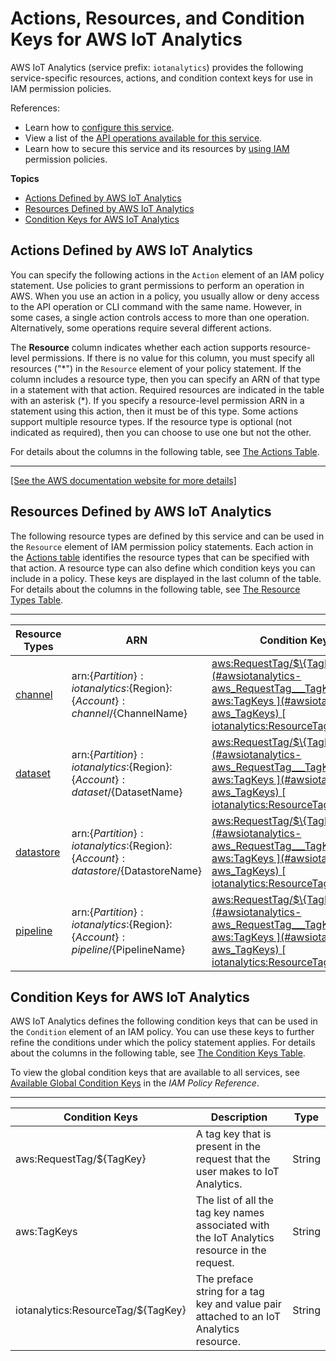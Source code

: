 # Actions, Resources, and Condition Keys for AWS IoT Analytics<a name="list_awsiotanalytics"></a>

AWS IoT Analytics \(service prefix: `iotanalytics`\) provides the following service\-specific resources, actions, and condition context keys for use in IAM permission policies\.

References:
+ Learn how to [configure this service](https://docs.aws.amazon.com/iotanalytics/latest/userguide/)\.
+ View a list of the [API operations available for this service](https://docs.aws.amazon.com/iotanalytics/latest/APIReference/)\.
+ Learn how to secure this service and its resources by [using IAM](https://docs.aws.amazon.com/iotanalytics/latest/userguide/getting-started.html#aws-iot-analytics-step-create-role) permission policies\.

**Topics**
+ [Actions Defined by AWS IoT Analytics](#awsiotanalytics-actions-as-permissions)
+ [Resources Defined by AWS IoT Analytics](#awsiotanalytics-resources-for-iam-policies)
+ [Condition Keys for AWS IoT Analytics](#awsiotanalytics-policy-keys)

## Actions Defined by AWS IoT Analytics<a name="awsiotanalytics-actions-as-permissions"></a>

You can specify the following actions in the `Action` element of an IAM policy statement\. Use policies to grant permissions to perform an operation in AWS\. When you use an action in a policy, you usually allow or deny access to the API operation or CLI command with the same name\. However, in some cases, a single action controls access to more than one operation\. Alternatively, some operations require several different actions\.

The **Resource** column indicates whether each action supports resource\-level permissions\. If there is no value for this column, you must specify all resources \("\*"\) in the `Resource` element of your policy statement\. If the column includes a resource type, then you can specify an ARN of that type in a statement with that action\. Required resources are indicated in the table with an asterisk \(\*\)\. If you specify a resource\-level permission ARN in a statement using this action, then it must be of this type\. Some actions support multiple resource types\. If the resource type is optional \(not indicated as required\), then you can choose to use one but not the other\.

For details about the columns in the following table, see [The Actions Table](reference_policies_actions-resources-contextkeys.md#actions_table)\.


****  
[\[See the AWS documentation website for more details\]](http://docs.aws.amazon.com/IAM/latest/UserGuide/list_awsiotanalytics.html)

## Resources Defined by AWS IoT Analytics<a name="awsiotanalytics-resources-for-iam-policies"></a>

The following resource types are defined by this service and can be used in the `Resource` element of IAM permission policy statements\. Each action in the [Actions table](#awsiotanalytics-actions-as-permissions) identifies the resource types that can be specified with that action\. A resource type can also define which condition keys you can include in a policy\. These keys are displayed in the last column of the table\. For details about the columns in the following table, see [The Resource Types Table](reference_policies_actions-resources-contextkeys.md#resources_table)\.


****  

| Resource Types | ARN | Condition Keys | 
| --- | --- | --- | 
|   [ channel ](https://docs.aws.amazon.com/iotanalytics/latest/userguide/welcome.html#aws-iot-analytics-how)  |  arn:$\{Partition\}:iotanalytics:$\{Region\}:$\{Account\}:channel/$\{ChannelName\}  |   [ aws:RequestTag/$\{TagKey\} ](#awsiotanalytics-aws_RequestTag___TagKey_)   [ aws:TagKeys ](#awsiotanalytics-aws_TagKeys)   [ iotanalytics:ResourceTag/$\{TagKey\} ](#awsiotanalytics-iotanalytics_ResourceTag___TagKey_)   | 
|   [ dataset ](https://docs.aws.amazon.com/iotanalytics/latest/userguide/welcome.html#aws-iot-analytics-how)  |  arn:$\{Partition\}:iotanalytics:$\{Region\}:$\{Account\}:dataset/$\{DatasetName\}  |   [ aws:RequestTag/$\{TagKey\} ](#awsiotanalytics-aws_RequestTag___TagKey_)   [ aws:TagKeys ](#awsiotanalytics-aws_TagKeys)   [ iotanalytics:ResourceTag/$\{TagKey\} ](#awsiotanalytics-iotanalytics_ResourceTag___TagKey_)   | 
|   [ datastore ](https://docs.aws.amazon.com/iotanalytics/latest/userguide/welcome.html#aws-iot-analytics-how)  |  arn:$\{Partition\}:iotanalytics:$\{Region\}:$\{Account\}:datastore/$\{DatastoreName\}  |   [ aws:RequestTag/$\{TagKey\} ](#awsiotanalytics-aws_RequestTag___TagKey_)   [ aws:TagKeys ](#awsiotanalytics-aws_TagKeys)   [ iotanalytics:ResourceTag/$\{TagKey\} ](#awsiotanalytics-iotanalytics_ResourceTag___TagKey_)   | 
|   [ pipeline ](https://docs.aws.amazon.com/iotanalytics/latest/userguide/welcome.html#aws-iot-analytics-how)  |  arn:$\{Partition\}:iotanalytics:$\{Region\}:$\{Account\}:pipeline/$\{PipelineName\}  |   [ aws:RequestTag/$\{TagKey\} ](#awsiotanalytics-aws_RequestTag___TagKey_)   [ aws:TagKeys ](#awsiotanalytics-aws_TagKeys)   [ iotanalytics:ResourceTag/$\{TagKey\} ](#awsiotanalytics-iotanalytics_ResourceTag___TagKey_)   | 

## Condition Keys for AWS IoT Analytics<a name="awsiotanalytics-policy-keys"></a>

AWS IoT Analytics defines the following condition keys that can be used in the `Condition` element of an IAM policy\. You can use these keys to further refine the conditions under which the policy statement applies\. For details about the columns in the following table, see [The Condition Keys Table](reference_policies_actions-resources-contextkeys.md#context_keys_table)\.

To view the global condition keys that are available to all services, see [Available Global Condition Keys](reference_policies_condition-keys.html#AvailableKeys) in the *IAM Policy Reference*\.


****  

| Condition Keys | Description | Type | 
| --- | --- | --- | 
|   aws:RequestTag/$\{TagKey\}  | A tag key that is present in the request that the user makes to IoT Analytics\. | String | 
|   aws:TagKeys  | The list of all the tag key names associated with the IoT Analytics resource in the request\. | String | 
|   iotanalytics:ResourceTag/$\{TagKey\}  | The preface string for a tag key and value pair attached to an IoT Analytics resource\. | String | 